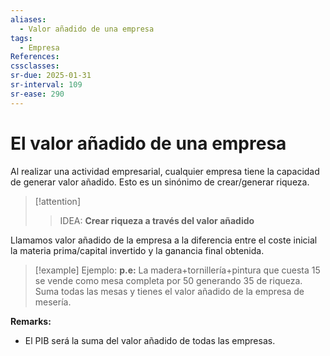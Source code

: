 ```yaml
---
aliases:
  - Valor añadido de una empresa
tags:
  - Empresa
References: 
cssclasses: 
sr-due: 2025-01-31
sr-interval: 109
sr-ease: 290
---
```

# El valor añadido de una empresa
Al realizar una actividad empresarial, cualquier empresa tiene la capacidad de generar valor añadido. Esto es un sinónimo de crear/generar riqueza.

> [!attention] 
> > IDEA: **Crear riqueza a través del valor añadido**

Llamamos valor añadido de la empresa a la diferencia entre el coste inicial la materia prima/capital invertido y la ganancia final obtenida. 

> [!example] Ejemplo:
> **p.e:** La madera+tornillería+pintura que cuesta 15 se vende como mesa completa por 50 generando 35 de riqueza. Suma todas las mesas y tienes el valor añadido de la empresa de mesería.
> 

**Remarks:**

+ El PIB será la suma del valor añadido de todas las empresas.
